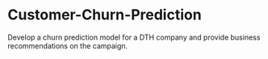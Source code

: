 # Customer-Churn-Prediction
Develop a churn prediction model for a DTH company and provide business recommendations on the campaign.
